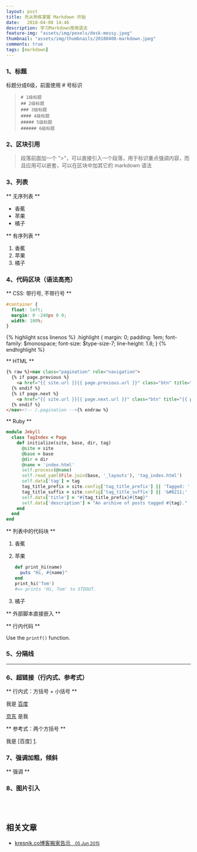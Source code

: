 ```yaml
---
layout: post
title: 先从熟练掌握 Markdown 开始
date:   2018-04-08 14:46
description: 学习Markdown常用语法
feature-img: "assets/img/pexels/desk-messy.jpeg"
thumbnail: "assets/img/thumbnails/20180408-markdown.jpeg"
comments: true
tags: [markdown]
---
```

    
<!--more-->

### 1、标题
标题分成6级，前面使用 # 号标识
>     # 1级标题
>     ## 2级标题
>     ### 3级标题
>     #### 4级标题
>     ##### 5级标题
>     ###### 6级标题 


### 2、区块引用
> 段落前面加一个 ">"，可以直接引入一个段落，用于标识重点强调内容，而且应用可以嵌套，可以在区块中加其它的 markdown 语法


### 3、列表
** 无序列表 **
* 香蕉
* 苹果
* 橘子

** 有序列表 **
1. 香蕉
2. 苹果
3. 橘子


### 4、代码区块（语法高亮）
** CSS: 带行号, 不带行号 **

```css
#container {
  float: left;
  margin: 0 -240px 0 0;
  width: 100%;
}
```

{% highlight scss linenos %}
.highlight {
  margin: 0;
  padding: 1em;
  font-family: $monospace;
  font-size: $type-size-7;
  line-height: 1.8;
}
{% endhighlight %}

** HTML **
```html
{% raw %}<nav class="pagination" role="navigation">
  {% if page.previous %}
    <a href="{{ site.url }}{{ page.previous.url }}" class="btn" title="{{ page.previous.title }}">Previous article</a>
  {% endif %}
  {% if page.next %}
    <a href="{{ site.url }}{{ page.next.url }}" class="btn" title="{{ page.next.title }}">Next article</a>
  {% endif %}
</nav><!-- /.pagination -->{% endraw %}
```

** Ruby **
```ruby
module Jekyll
  class TagIndex < Page
    def initialize(site, base, dir, tag)
      @site = site
      @base = base
      @dir = dir
      @name = 'index.html'
      self.process(@name)
      self.read_yaml(File.join(base, '_layouts'), 'tag_index.html')
      self.data['tag'] = tag
      tag_title_prefix = site.config['tag_title_prefix'] || 'Tagged: '
      tag_title_suffix = site.config['tag_title_suffix'] || '&#8211;'
      self.data['title'] = "#{tag_title_prefix}#{tag}"
      self.data['description'] = "An archive of posts tagged #{tag}."
    end
  end
end
```

** 列表中的代码块 **
1. 香蕉
2. 苹果

   ```ruby
   def print_hi(name)
     puts "Hi, #{name}"
   end
   print_hi('Tom')
   #=> prints 'Hi, Tom' to STDOUT.
   ```
        
3. 橘子

** 外部脚本直接嵌入 **
<script src="https://gist.github.com/mmistakes/77c68fbb07731a456805a7b473f47841.js"></script>

** 行内代码 **

Use the `printf()` function.


### 5、分隔线

---


### 6、超链接（行内式、参考式）
** 行内式：方括号 + 小括号 **

我是 [百度](http://www.baidu.com/ "百度")

[京东](http://www.jd.com/) 是我


** 参考式：两个方括号 **

我是 [百度] [1].

[1]: <http://www.baidu.com> "百度是全球最大的中文搜索引擎提供商"


### 7、强调加粗，倾斜
** 强调 **


### 8、图片引入


<br/><br/>
<aside class="related">
  <h2>相关文章</h2>
  <ul class="related-posts">
    <li>
        <a href="http://kresnikwang.github.io///journey/2015/06/05/kresnik.co-%E5%8D%9A%E5%AE%A2%E6%90%AC%E5%AE%B6%E5%91%8A%E7%A4%BA.html">
          kresnik.co博客搬家告示
          &nbsp;&nbsp;<small><time datetime="2015-06-05T00:00:00+00:00">05 Jun 2015</time></small>
        </a>
    </li>
  </ul>
</aside>